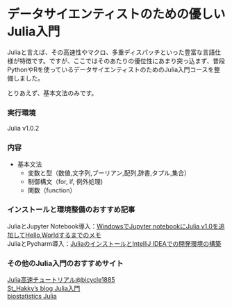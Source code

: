 # データサイエンティストのための優しいJulia入門
Juliaと言えば、その高速性やマクロ、多重ディスパッチといった豊富な言語仕様が特徴です。ですが、ここではそのあたりの優位性にあまり突っ込まず、普段PythonやRを使っているデータサイエンティストのためのJulia入門コースを整備しました。   

とりあえず、基本文法のみです。

### 実行環境
Julia v1.0.2   

### 内容
* 基本文法
  * 変数と型（数値,文字列,ブーリアン,配列,辞書,タプル,集合）
  * 制御構文（for, if, 例外処理)
  * 関数（function）

### インストールと環境整備のおすすめ記事
JuliaとJupyter Notebook導入：[WindowsでJupyter notebookにJulia v1.0を追加してHello,Worldするまでのメモ](https://qiita.com/SouTakenaka/items/ccfbb5a85330e97af70c)   
JuliaとPycharm導入：[JuliaのインストールとIntelliJ IDEAでの開発環境の構築](http://yutajuly.hatenablog.com/entry/2018/11/25/171934)   

### その他のJulia入門のおすすめサイト
[Julia高速チュートリアル@bicycle1885](https://github.com/bicycle1885/Julia-Tutorial)   
[St_Hakky’s blog Julia入門](http://st-hakky.hatenablog.com/archive/category/Julia)   
[biostatistics Julia](https://stats.biopapyrus.jp/julia/)   
